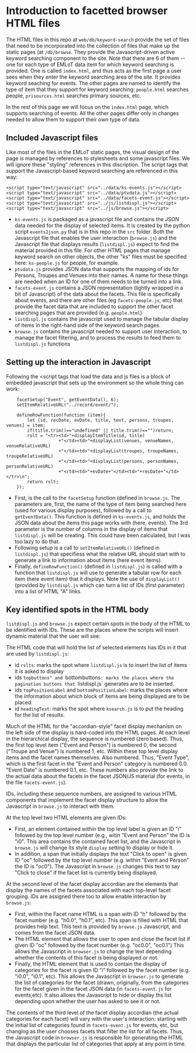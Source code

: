 # Introduction to facetted browser HTML files

The HTML files in this repo at `web/db/keyword-search` provide the set of files that need to be incorporated into the collection of files that make up the static pages (at `/db/browse`.  They provide the Javascript-driven active keyword searching component to the site.  Note that there are 6 of them -- one for each type of EMLoT data item for which keyword searching is provided.  One is called `index.html`, and thus acts as the first page a user sees when they enter the keyword searching area of the site.  It provides keyword seaching for events.  The other pages are named to identify the type of item that they support for keyword searching: `people.html` searches people, `prisources.html` searches primary sources, etc.

In the rest of this page we will focus on the `index.html` page, which supports searching of events.  All the other pages differ only in changes needed to allow them to support their own type of data.

## Included Javascript files
Like most of the files in the EMLoT static pages, the visual design of the page is managed by references to stylesheets and some javascript files.  We will ignore these "styling" references in this discription.  The script tags that support the Javascript-based keyword searching are referenced in this way:
```
<script type="text/javascript" src="../data/ks-events.js"></script>
<script type="text/javascript" src="../data/ptvdata.js"></script>
<script type="text/javascript" src="../data/facets-event.js"></script>
<script type="text/javascript" src="../js/listdispl.js"></script>
<script type="text/javascript" src="../js/browse.js"></script>
```
* `ks-events.js` is packaged as a javascript file and contains the JSON data needed for the display of selected items.  It is created by the python script `events2json.py` that is in this repo in the `src` folder.  Both the Javascript file that enables the user interaction (`browse.js`) and the Javascript file that displays results (`listdispl.js`) expect to find the material provided in this file. For other HTML pages that manage keyword search on other objects, the other "ks" files must be specified here: `ks-people.js` for people, for example.
* `ptvdata.js` provides JSON data that supports the mapping of ids for Persons, Troupes and Venues into their names.  A name for these things are needed when an ID for one of them needs to be turned into a link.
* `facets-event.js` contains a JSON representation (lightly wrapped in a bit of Javascript) of the data about the facets.  This file is specifically about events, and there are other files (eg `facets-people.js`, etc) that provide the facet data that are included to support the other facet searching pages that are provided (e.g. `people.html`)
* `listdispl.js` contains the javascript used to manage the tabular display of items in the right-hand side of the keyword search pages.
* `browse.js` contains the javascript needed to support user interaction, to manage the facet filtering, and to process the results to feed them to `listdispl.js` functions

## Setting up the interaction in Javascript
Following the \<script tags that load the data and js files is a block of embedded javascript that sets up the environment so the whole thing can work:
```
	facetSetup("Event", getEventData(), 6);
	setItemRelativeURL("../record/event/");
	
	defineRowFunction(function (item){
		let [id, recDate, evDate, title, text, persons, troupes, venues] = item;
		if(title.trim()=="undefined" || title.trim()=="")return;
		rslt = "<tr><td>"+displayItemTitle(id, title)
					+"</td><td>"+displayList(venues, venueNames, venueRelativeURL)
					+"</td><td>"+displayList(troupes, troupeNames, troupeRelativeURL)
					+"</td><td>"+displayList(persons, personNames, personRelativeURL)
					+"</td><td>"+evDate+"</td><td>"+recDate+"</td></tr>\n";
		return rslt;
	});
```
* First, is the call to the `facetSetup` function (defined in `browse.js`. The parameters are, first, the name of the type of item being searched here (used for various display purposes), followed by a call to `getEventData()`.  This function is defined in `ks-events.js`, and holds the JSON data about the items this page works with (here, events).  The 3rd parameter is the number of columns in the display of items that `listdispl.js` will be creating. This could have been calculated, but I was too lazy to do that.
* Following setup is a call to `setItemRelativeURL()` (defined in `listdispl.js`) that specifiess what the relative URL should start with to generate a link to information about items (here event items).
* Finally, `defineRowFunction()` (defined in `listdispl.js`) is called with a function that `listdispl.js` will use to generate a tabular row for each item (here event item) that it displays. Note the use of `displayList()` (provided by `listdispl.js` which can turn a list of IDs (first parameter) into a list of HTML "A" links.

## Key identified spots in the HTML body
`listdispl.js` and `browse.js` expect certain spots in the body of the HTML to be identified with IDs.  These are the places where the scripts will insert dynamic material that the user will see:

The HTML code that will hold the list of selected elements has IDs in it that are used by `listdispl.js`:
* id `rslts`: marks the spot where `listdispl.js` is to insert the list of items it is asked to display
* ids `topbuttons" and `bottombuttons`: marks the places where the pagination buttons that `listdispl.js` generates are to be inserted.
* ids `topPositionLabel` and `bottomPositionLabel`: marks the places where the information about which block of items are being displayed are to be placed.
* id `headingText`: marks the spot where `ksearch.js` is to put the heading for the list of results.

Much of the HTML for the "accordian-style" facet display mechanism on the left side of the display is hard-coded into the HTML pages. At each level in the hierarchical display, the sequence is numbered (zero based).  Thus, the first top level item ("Event and Person") is numbered 0, the second ("Troupe and Venue") is numbered 1, etc. Within these top level display items and the facet names themselves.  Also numbered.  Thus, "Event Type", which is the first facet in the "Event and Person" category is numbered 0.0. "Event Date" is numbered 0.1, etc. These numbers also provide the link to the actual data about the facets in the facet JSON/JS material (for events, in the file `facets-event.js`).

IDs, including these sequence numbers, are assigned to various HTML components that implement the facet display structure to allow the Javascript in `browse.js` to interact with them.

At the top level two HTML elements are given IDs:
* First, an element contained within the top level label is given an ID "i" followed by the top level number (e.g., witin "Event and Person" the ID is "i0". This area contains the contained facet list, and the Javascript in `browse.js` will change its style `display` setting to display or hide it.
* In addition, a span that initially displays the text "Click to open" is given ID "oc" followed by the top level number (e.g. within "Event and Person" the ID is "oc0"). The Javascript in `browse.js` changes this text to say "Click to close" if the facet list is currently being displayed.

At the second level of the facet display accordian are the elements that display the names of the facets associated with each top-level facet grouping.  IDs are assigned there too to allow enable interaction by `browse.js`:

* First, within the Facet name HTML is a span with ID "h" followed by the facet number (e.g. "h0.0", "h0.1", etc).  This span is filled with HTML that provides help text.  This text is provided by `browse.js` Javascript, and comes from the facet JSON data.
* The HTML element that allows the user to open and close the facet list if given ID "oc" followed by the facet number (e.g. "oc0.0", "oc0.1")  This allows the Javascript in `browser.js` to change the text depending whether the contents of this facet is being displayed or not.
* Finally, the HTML element that is used to contain the display of categories for the facet is given ID "i" followed by the facet number (e.g. "i0.0", "i0.1", etc).  This allows the Javascript in `browser.js` to generate the list of categories for the facet (drawn, originally, from the categories for the facet given in the facet JSON data (in `facets-event.js` for events,etc).  It also allows the Javascript to hide or display ths list depending upon whether the user has asked to see it or not.

The contents of the third level of the facet display accordian (the actual categories for each facet) will vary with the user's interaction: starting with the initial list of categories found in `facets-event.js` for events, etc, but changing as the user chooses facets that filter the list for all facets.  Thus, the Javascript code in `browser.js` is responsible for generating the HTML that displays the particular list of categories that apply at any point in time.
